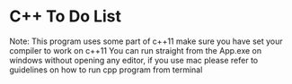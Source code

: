 # C++ To Do List
Note: This program uses some part of c++11 make sure you have set your compiler to work on c++11
You can run straight from the App.exe on windows without opening any editor, if you use mac please refer to guidelines on how to run cpp program from terminal

